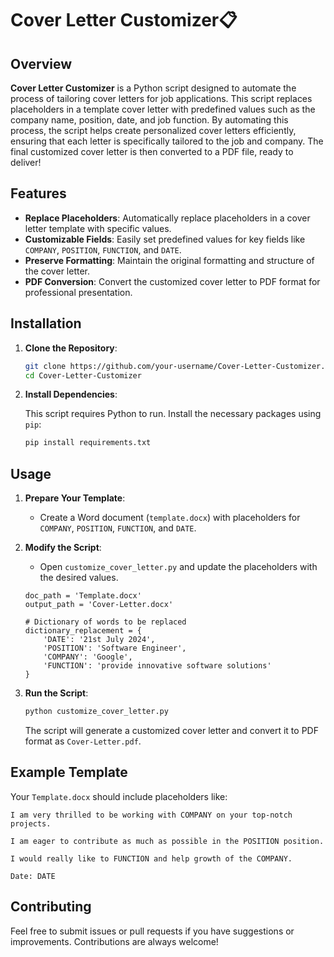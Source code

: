 # Cover Letter Customizer📋

## Overview

**Cover Letter Customizer** is a Python script designed to automate the process of tailoring cover letters for job applications. This script replaces placeholders in a template cover letter with predefined values such as the company name, position, date, and job function. By automating this process, the script helps create personalized cover letters efficiently, ensuring that each letter is specifically tailored to the job and company. The final customized cover letter is then converted to a PDF file, ready to deliver!

## Features

- **Replace Placeholders**: Automatically replace placeholders in a cover letter template with specific values.
- **Customizable Fields**: Easily set predefined values for key fields like `COMPANY`, `POSITION`, `FUNCTION`, and `DATE`.
- **Preserve Formatting**: Maintain the original formatting and structure of the cover letter.
- **PDF Conversion**: Convert the customized cover letter to PDF format for professional presentation.

## Installation

1. **Clone the Repository**:

   ```bash
   git clone https://github.com/your-username/Cover-Letter-Customizer.git
   cd Cover-Letter-Customizer
   ```

2. **Install Dependencies**:

   This script requires Python to run. Install the necessary packages using `pip`:

   ```bash
   pip install requirements.txt
   ```

## Usage

1. **Prepare Your Template**:
   - Create a Word document (`template.docx`) with placeholders for `COMPANY`, `POSITION`, `FUNCTION`, and `DATE`.

2. **Modify the Script**:
   - Open `customize_cover_letter.py` and update the placeholders with the desired values.

   ```
   doc_path = 'Template.docx'  
   output_path = 'Cover-Letter.docx' 
             
   # Dictionary of words to be replaced          
   dictionary_replacement = {
       'DATE': '21st July 2024',
       'POSITION': 'Software Engineer',
       'COMPANY': 'Google',
       'FUNCTION': 'provide innovative software solutions'
   }
   ```

4. **Run the Script**:

   ```bash
   python customize_cover_letter.py
   ```

   The script will generate a customized cover letter and convert it to PDF format as `Cover-Letter.pdf`.

## Example Template

Your `Template.docx` should include placeholders like:

```
I am very thrilled to be working with COMPANY on your top-notch projects.

I am eager to contribute as much as possible in the POSITION position.

I would really like to FUNCTION and help growth of the COMPANY.

Date: DATE
```

## Contributing

Feel free to submit issues or pull requests if you have suggestions or improvements. Contributions are always welcome!


